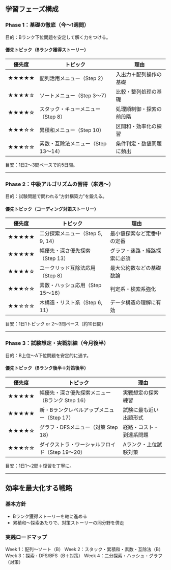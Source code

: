 ## 学習フェーズ構成

### Phase 1：基礎の徹底（今〜1週間）
目的：Bランク下位問題を安定して解く力をつける。

#### 優先トピック（Bランク獲得ストーリー）
| 優先度 | トピック | 理由 |
|---------|------------|------|
| ★★★★★ | 配列活用メニュー（Step 2） | 入出力＋配列操作の基礎 |
| ★★★★☆ | ソートメニュー（Step 3〜7） | 比較・整列処理の基礎 |
| ★★★★☆ | スタック・キューメニュー（Step 8） | 処理順制御・探索の前段階 |
| ★★★☆☆ | 累積和メニュー（Step 10） | 区間和・効率化の練習 |
| ★★★☆☆ | 素数・互除法メニュー（Step 13〜14） | 条件判定・数値問題に頻出 |

目安：1日2〜3問ペースで約5日間。

---

### Phase 2：中級アルゴリズムの習得（来週〜）
目的：試験問題で問われる“方針構築力”を鍛える。

#### 優先トピック（コーディング対策ストーリー）
| 優先度 | トピック | 理由 |
|---------|------------|------|
| ★★★★★ | 二分探索メニュー（Step 5, 9, 14） | 最小値探索など定番中の定番 |
| ★★★★★ | 幅優先・深さ優先探索（Step 13） | グラフ・迷路・経路探索に必須 |
| ★★★★☆ | ユークリッド互除法応用（Step 8） | 最大公約数などの基礎数論 |
| ★★★☆☆ | 素数・ハッシュ応用（Step 15〜16） | 判定系・検索系強化 |
| ★★☆☆☆ | 木構造・リスト系（Step 6, 11） | データ構造の理解に有効 |

目安：1日1トピック or 2〜3問ペース（約10日間）

---

### Phase 3：試験想定・実戦訓練（今月後半）
目的：B上位〜A下位問題を安定的に通す。

#### 優先トピック（Bランク後半＋対策後半）
| 優先度 | トピック | 理由 |
|---------|------------|------|
| ★★★★★ | 幅優先・深さ優先探索メニュー（Bランク Step 16） | 実戦想定の探索練習 |
| ★★★★★ | 新・Bランクレベルアップメニュー（Step 17） | 試験に最も近い出題形式 |
| ★★★★☆ | グラフ・DFSメニュー（対策 Step 18） | 経路・コスト・到達系問題 |
| ★★★☆☆ | ダイクストラ・ワーシャルフロイド（Step 19〜20） | Aランク・上位試験対策 |

目安：1日1〜2問＋復習を丁寧に。

---

## 効率を最大化する戦略

### 基本方針
- Bランク獲得ストーリーを軸に進める  
- 累積和〜探索あたりで、対策ストーリーの同分野を併走

### 実践ロードマップ
Week 1：配列～ソート（B）
Week 2：スタック・累積和・素数・互除法（B）
Week 3：探索・DFS/BFS（B＋対策）
Week 4：二分探索・ハッシュ・グラフ（対策）